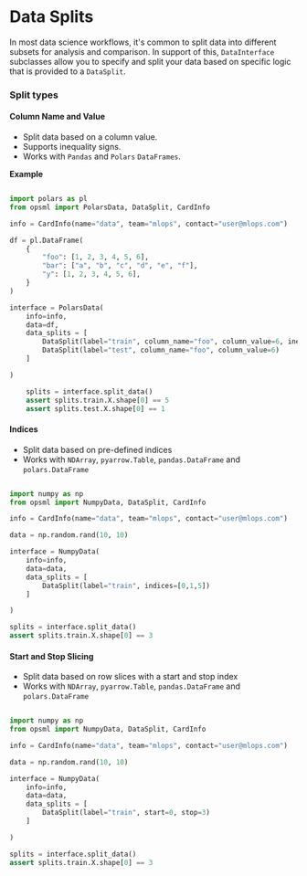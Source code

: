 # Data Splits

In most data science workflows, it's common to split data into different subsets for analysis and comparison. In support of this, `DataInterface` subclasses allow you to specify and split your data based on specific logic that is provided to a `DataSplit`.

### Split types

#### **Column Name and Value**

- Split data based on a column value. 
- Supports inequality signs. 
- Works with `Pandas` and `Polars` `DataFrames`.

**Example**

```python

import polars as pl
from opsml import PolarsData, DataSplit, CardInfo

info = CardInfo(name="data", team="mlops", contact="user@mlops.com")

df = pl.DataFrame(
    {
        "foo": [1, 2, 3, 4, 5, 6],
        "bar": ["a", "b", "c", "d", "e", "f"],
        "y": [1, 2, 3, 4, 5, 6],
    }
)

interface = PolarsData(
    info=info,
    data=df,
    data_splits = [
        DataSplit(label="train", column_name="foo", column_value=6, inequality="<"),
        DataSplit(label="test", column_name="foo", column_value=6)
    ]

)

    splits = interface.split_data()
    assert splits.train.X.shape[0] == 5
    assert splits.test.X.shape[0] == 1
```

#### **Indices**

- Split data based on pre-defined indices
- Works with `NDArray`, `pyarrow.Table`, `pandas.DataFrame` and `polars.DataFrame`


```python

import numpy as np
from opsml import NumpyData, DataSplit, CardInfo

info = CardInfo(name="data", team="mlops", contact="user@mlops.com")

data = np.random.rand(10, 10)

interface = NumpyData(
    info=info,
    data=data,
    data_splits = [
        DataSplit(label="train", indices=[0,1,5])
    ]

)

splits = interface.split_data()
assert splits.train.X.shape[0] == 3
```

#### **Start and Stop Slicing**

- Split data based on row slices with a start and stop index
- Works with `NDArray`, `pyarrow.Table`, `pandas.DataFrame` and `polars.DataFrame`


```python

import numpy as np
from opsml import NumpyData, DataSplit, CardInfo

info = CardInfo(name="data", team="mlops", contact="user@mlops.com")

data = np.random.rand(10, 10)

interface = NumpyData(
    info=info,
    data=data,
    data_splits = [
        DataSplit(label="train", start=0, stop=3)
    ]

)

splits = interface.split_data()
assert splits.train.X.shape[0] == 3
```